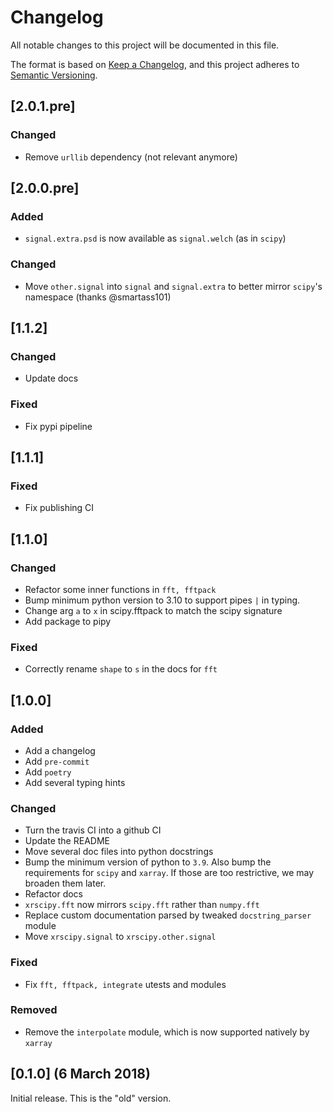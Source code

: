 # Changelog

All notable changes to this project will be documented in this file.

The format is based on [Keep a Changelog](https://keepachangelog.com/en/1.0.0/), and this project adheres
to [Semantic Versioning](https://semver.org/spec/v2.0.0.html).

## [2.0.1.pre]

### Changed

- Remove `urllib` dependency (not relevant anymore)

## [2.0.0.pre]

### Added

- `signal.extra.psd` is now available as `signal.welch` (as in `scipy`)

### Changed

- Move `other.signal` into `signal` and `signal.extra` to better mirror `scipy`'s namespace (thanks @smartass101)

## [1.1.2]

### Changed

- Update docs

### Fixed

- Fix pypi pipeline

## [1.1.1]

### Fixed

- Fix publishing CI

## [1.1.0]

### Changed

- Refactor some inner functions in `fft, fftpack`
- Bump minimum python version to 3.10 to support pipes `|` in typing.
- Change arg `a` to `x` in scipy.fftpack to match the scipy signature
- Add package to pipy

### Fixed

- Correctly rename `shape` to `s` in the docs for `fft`

## [1.0.0]

### Added

- Add a changelog
- Add `pre-commit`
- Add `poetry`
- Add several typing hints

### Changed

- Turn the travis CI into a github CI
- Update the README
- Move several doc files into python docstrings
- Bump the minimum version of python to `3.9`. Also bump the requirements for `scipy` and `xarray`. If those are too restrictive, we may broaden them later.
- Refactor docs
- `xrscipy.fft` now mirrors `scipy.fft` rather than `numpy.fft`
- Replace custom documentation parsed by tweaked `docstring_parser` module
- Move `xrscipy.signal` to `xrscipy.other.signal`

### Fixed

- Fix `fft, fftpack, integrate` utests and modules

### Removed

- Remove the `interpolate` module, which is now supported natively by `xarray`

## [0.1.0] (6 March 2018)

Initial release. This is the "old" version.
